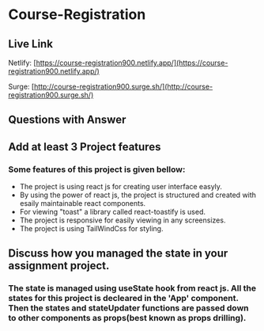 # Course-Registration

## Live Link

Netlify: [https://course-registration900.netlify.app/](https://course-registration900.netlify.app/)

Surge: [http://course-registration900.surge.sh/](http://course-registration900.surge.sh/)

## Questions with Answer

## Add at least 3 Project features
### Some features of this project is given bellow:
- The project is using react js for creating user interface easyly.
- By using the power of react js, the project is structured and created with esaily maintainable react components.
- For viewing "toast" a library called react-toastify is used.
- The project is responsive for easily viewing in any screensizes.
- The project is using TailWindCss for styling. 
  
## Discuss how you managed the state in your assignment project.
### The state is managed using useState hook from react js. All the states for this project is decleared in the 'App' component. Then the states and stateUpdater functions are passed down to other components as props(best known as props drilling).
